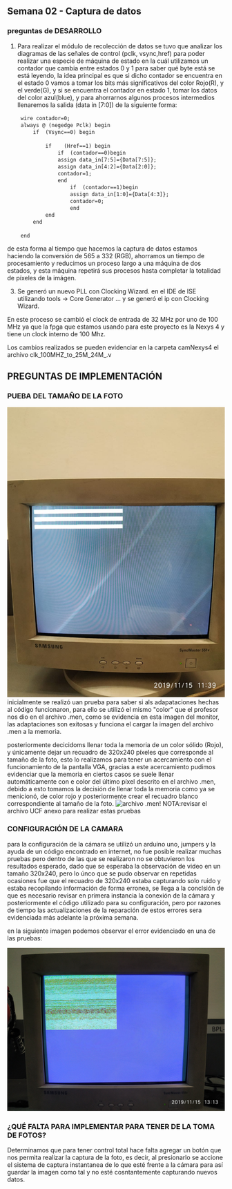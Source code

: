 ## Semana 02 - Captura de datos
### preguntas de DESARROLLO
1. Para realizar el módulo de recolección de datos se tuvo que analizar los diagramas de las señales de control (pclk, vsync,href) para poder realizar   una especie de máquina de estado en la cuál utilizamos un contador que cambia entre estados 0 y  1 para saber qué byte está se está leyendo, la idea principal es que si dicho contador se encuentra en el estado 0 vamos a tomar los bits más significativos del color Rojo(R), 
y el verde(G), y si se encuentra el contador en estado 1, tomar los datos del color azul(blue), y para ahorrarnos algunos procesos intermedios llenaremos la salida (data in [7:0]) de la siguiente forma:  


		wire contador=0;  
		always @ (negedge Pclk) begin  
			if	(Vsync==0) begin  

				if    (Href==1) begin  
					if	(contador==0)begin
					assign data_in[7:5]={Data[7:5]};
					assign data_in[4:2]={Data[2:0]};
					contador=1;
					end
						if	(contador==1)begin
						assign data_in[1:0]={Data[4:3]};
						contador=0;
						end
				end
			end

		end

de esta forma al tiempo que hacemos la captura de datos estamos haciendo la conversión de 565 a 332 (RGB), ahorramos un tiempo de procesamiento y reducimos un proceso largo a una máquina de dos estados, y esta máquina repetirá sus procesos hasta completar la totalidad de píxeles de la imágen.

3. Se generó un nuevo PLL con Clocking Wizard. en el IDE de ISE utilizando tools -> Core Generator ... y se generó el ip con Clocking Wizard.

En este proceso se cambió el clock de entrada de 32 MHz por uno de 100 MHz ya que la fpga que estamos usando para este proyecto es la Nexys 4 y tiene un clock interno de 100 Mhz.

Los cambios realizados se pueden evidenciar en la carpeta camNexys4 el archivo clk_100MHZ_to_25M_24M_.v
## PREGUNTAS DE IMPLEMENTACIÓN
### PUEBA DEL TAMAÑO DE LA FOTO

![archivo base .men!]( /docs/figs/código_base_prueba_tamaño_foto.jpeg "archivo base .men")
inicialmente se realizó uan prueba para saber si als adapataciones hechas al código funcionaron, para ello se utilizó el mismo "color" que el profesor 
nos dio en el archivo .men, como se evidencia en esta imagen del monitor, las adaptaciones son exitosas y funciona el cargar la imagen del archivo .men
a la memoria.

posteriormente decicidoms llenar toda la memoria de un color sólido (Rojo), y únicamente dejar un recuadro de 320x240 píxeles que corresponde al tamaño de la foto, esto lo realizamos para tener un acercamiento con el funcionamiento de la pantalla VGA, gracias a este acercamiento pudimos evidenciar que la memoria en ciertos casos se suele llenar automáticamente con e color del último píxel descrito en el archivo .men, debido a esto tomamos la decisión de llenar toda la memoria como ya se menicionó, de color rojo y posteriormente crear el recuadro blanco correspondiente al tamaño de la foto.
![archivo .men!]( /docs/figs/prueba_tamaño_foto.jpeg "archivo .men")
NOTA:revisar el archivo UCF anexo para realizar estas pruebas

### CONFIGURACIÓN DE LA CAMARA 
para la configuración de la cámara se utilizó un arduino uno, jumpers y la ayuda de un código encontrado en internet, no fue posible realizar muchas pruebas pero dentro de las que se realizaron no se obtuvieron los resultados esperado, dado que se esperaba la observación de video en un tamaño 320x240, pero lo únco que se pudo observar en repetidas ocasiones fue que el recuadro de 320x240 estaba capturando solo ruido y estaba recopilando información de forma erronea, se llega a la conclsión de que es necesario revisar en primera instancia la conexión de la cámara y posteriormente el código utilizado para su configuración, pero por razones de tiempo las actualizaciones de la reparación de estos errores sera evidenciada más adelante la próxima semana.

en la siguiente imagen podemos observar el error evidenciado en una de las pruebas:  

![error.men!]( /docs/figs/error.jpg "error.men")

### ¿QUÉ FALTA PARA IMPLEMENTAR PARA TENER DE LA TOMA DE FOTOS?

Determinamos que para tener control total hace falta agregar un botón que nos permita realizar la captura de la foto, es decir, al presionarlo se accione el sistema de captura instantanea de lo que esté frente a la cámara para así guardar la imagen como tal y no esté cosntantemente capturando nuevos datos. 


